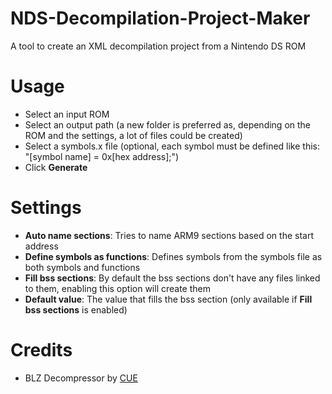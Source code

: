 # NDS-Decompilation-Project-Maker
A tool to create an XML decompilation project from a Nintendo DS ROM

# Usage
- Select an input ROM
- Select an output path (a new folder is preferred as, depending on the ROM and the settings, a lot of files could be created)
- Select a symbols.x file (optional, each symbol must be defined like this: "[symbol name] = 0x[hex address];")
- Click **Generate**

# Settings
- **Auto name sections**: Tries to name ARM9 sections based on the start address
- **Define symbols as functions**: Defines symbols from the symbols file as both symbols and functions
- **Fill bss sections**: By default the bss sections don't have any files linked to them, enabling this option will create them
- **Default value**: The value that fills the bss section (only available if **Fill bss sections** is enabled)

# Credits
- BLZ Decompressor by [CUE](https://www.romhacking.net/utilities/826/)
